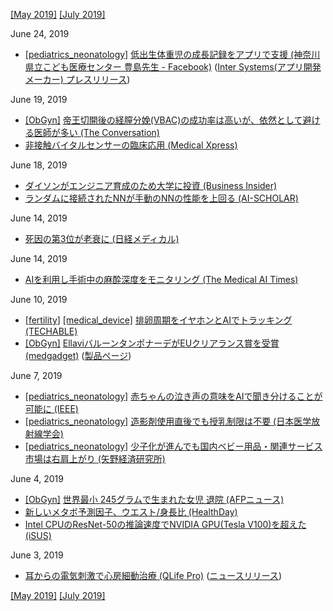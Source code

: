 [\[May 2019\]](1905.md) [\[July 2019\]](1907.md)

June 24, 2019
* [\[pediatrics_neonatology\]](pediatrics_neonatology.md) [低出生体重児の成長記録をアプリで支援 (神奈川県立こども医療センター 豊島先生 - Facebook)](https://facebook.com/groups/216328698412028?view=permalink&id=2543085279069680) ([Inter Systems(アプリ開発メーカー) プレスリリース](https://www.intersystems.com/jp/news-events/news/news-item/kcmc_healthshare/))

June 19, 2019
* [\[ObGyn\]](ObGyn.md) [帝王切開後の経膣分娩(VBAC)の成功率は高いが、依然として避ける医師が多い (The Conversation)](https://theconversation.com/number-of-women-steered-towards-repeat-caesareans-is-much-higher-than-necessary-118140)  
* [非接触バイタルセンサーの臨床応用 (Medical Xpress)](https://medicalxpress.com/news/2019-06-multiple-sensor-fusion-technology-non-contact.html)

June 18, 2019
* [ダイソンがエンジニア育成のため大学に投資 (Business Insider)](https://www.businessinsider.jp/post-192723)  
* [ランダムに接続されたNNが手動のNNの性能を上回る (AI-SCHOLAR)](https://ai-scholar.tech/others/randam-ai-156/)

June 14, 2019
* [死因の第3位が老衰に (日経メディカル)](https://medical.nikkeibp.co.jp/leaf/mem/pub/hotnews/int/201906/561245.html)

June 14, 2019
* [AIを利用し手術中の麻酔深度をモニタリング (The Medical AI Times)](https://aitimes.media/2019/06/14/2976/)

June 10, 2019
* [\[fertility\]](fertility.md) [\[medical_device\]](medical_device.md) [排卵周期をイヤホンとAIでトラッキング (TECHABLE)](https://techable.jp/archives/100676)  
* [\[ObGyn\]](ObGyn.md) [EllaviバルーンタンポナーデがEUクリアランス賞を受賞 (medgadget)](https://www.medgadget.com/2019/06/ellavi-a-cheap-uterine-balloon-tamponade-for-menstrual-bleeding-wins-eu-clearance.html) ([製品ページ](https://ellavi.com/))

June 7, 2019
* [\[pediatrics_neonatology\]](pediatrics_neonatology.md) [赤ちゃんの泣き声の意味をAIで聞き分けることが可能に (IEEE)](https://ieeexplore.ieee.org/document/8657383)  
* [\[pediatrics_neonatology\]](pediatrics_neonatology.md) [造影剤使用直後でも授乳制限は不要 (日本医学放射線学会)](http://www.radiology.jp/member_info/safty/20190528_01.html)  
* [\[pediatrics_neonatology\]](pediatrics_neonatology.md) [少子化が進んでも国内ベビー用品・関連サービス市場は右肩上がり (矢野経済研究所)](https://www.yano.co.jp/press-release/show/press_id/2083)

June 4, 2019
* [\[ObGyn\]](ObGyn.md) [世界最小 245グラムで生まれた女児 退院 (AFPニュース)](https://www.afpbb.com/articles/fp/3227532)
* [新しいメタボ予測因子、ウエスト/身長比 (HealthDay)](http://healthdayjapan.com/2019/05/20/36399/)  
* [Intel CPUのResNet-50の推論速度でNVIDIA GPU(Tesla V100)を超えた (iSUS)](https://www.isus.jp/machine-learning/cpu-outperforms-nvidia-gpu-on-resnet-50-dl-inference/)

June 3, 2019
* [耳からの電気刺激で心房細動治療 (QLife Pro)](http://www.qlifepro.com/news/20190520/arrhythmia-device.html) ([ニュースリリース](https://www.hrsonline.org/new-clinical-trial-shows-non-invasive-self-administered-ear-clip-therapy-suppresses-atrial))

[\[May 2019\]](1905.md) [\[July 2019\]](1907.md)
